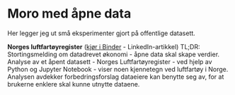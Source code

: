 # Moro med åpne data
Her legger jeg ut små eksperimenter gjort på offentlige datasett.

**Norges luftfartøyregister** ([kjør i Binder](https://mybinder.org/v2/gh/magnusfi/moro-med-apne-data/53d0edb7fa73a6384934f4eed407683c694f84bf?filepath=Norges%20luftfart%C3%B8yregister.ipynb) - LinkedIn-artikkel)
TL;DR: Stortingsmelding om datadrevet økonomi - åpne data skal skape verdier. Analyse av et åpent datasett - Norges Luftfartøyregister - ved hjelp av Python og Jupyter Notebook - viser noen kjennetegn ved luftfartøy i Norge. Analysen avdekker forbedringsforslag dataeiere kan benytte seg av, for at brukerne enklere skal kunne utnytte dataene.
